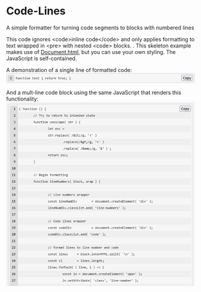 # Code-Lines
A simple formatter for turning code segments to blocks with numbered lines

This code ignores &lt;code&gt;inline code&lt;/code&gt; and only applies formatting to text wrapped in &lt;pre&gt; with nested &lt;code&gt; blocks. . This skeleton example makes use of [Document.html](https://github.com/cypnk/Document.html), but you can use your own styling. The JavaScript is self-contained.

A demonstration of a single line of formatted code:
![Single line code block](https://raw.githubusercontent.com/cypnk/Code-Lines/refs/heads/main/single-line.png)

And a mult-line code block using the same JavaScript that renders this functionality:
![Full code block excerpt](https://raw.githubusercontent.com/cypnk/Code-Lines/refs/heads/main/full-block-excerpt.png)
